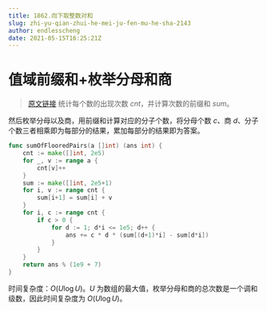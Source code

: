 ```yaml
---
title: 1862.向下取整数对和
slug: zhi-yu-qian-zhui-he-mei-ju-fen-mu-he-sha-2143
author: endlesscheng
date: 2021-05-15T16:25:21Z
---
```

# 值域前缀和+枚举分母和商
 
> [原文链接](https://leetcode.cn/problems/sum-of-floored-pairs/solution/zhi-yu-qian-zhui-he-mei-ju-fen-mu-he-sha-2143)
统计每个数的出现次数 $\textit{cnt}$，并计算次数的前缀和 $\textit{sum}$。

然后枚举分母以及商，用前缀和计算对应的分子个数，将分母个数 $c$、商 $d$、分子个数三者相乘即为每部分的结果，累加每部分的结果即为答案。

```go
func sumOfFlooredPairs(a []int) (ans int) {
	cnt := make([]int, 2e5)
	for _, v := range a {
		cnt[v]++
	}
	sum := make([]int, 2e5+1)
	for i, v := range cnt {
		sum[i+1] = sum[i] + v
	}
	for i, c := range cnt {
		if c > 0 {
			for d := 1; d*i <= 1e5; d++ {
				ans += c * d * (sum[(d+1)*i] - sum[d*i])
			}
		}
	}
	return ans % (1e9 + 7)
}
```

时间复杂度：$O(U\log U)$。$U$ 为数组的最大值，枚举分母和商的总次数是一个调和级数，因此时间复杂度为 $O(U\log U)$。 
